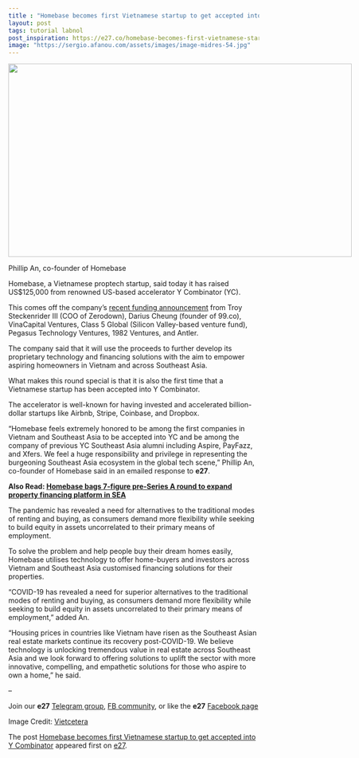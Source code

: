```yaml
---
title : "Homebase becomes first Vietnamese startup to get accepted into Y Combinator"
layout: post
tags: tutorial labnol
post_inspiration: https://e27.co/homebase-becomes-first-vietnamese-startup-to-be-accepted-into-y-combinator-20210326/
image: "https://sergio.afanou.com/assets/images/image-midres-54.jpg"
---
```


<div id="attachment_411337" style="width: 700px" class="wp-caption aligncenter"><img aria-describedby="caption-attachment-411337" loading="lazy" class="wp-image-411337 size-full" src="https://e27.co/wp-content/uploads/2021/03/Philip-An.jpeg" alt="" width="690" height="388" /><p id="caption-attachment-411337" class="wp-caption-text">Phillip An, co-founder of Homebase</p></div>
<p>Homebase, a Vietnamese proptech startup, said today it has raised US$125,000 from renowned US-based accelerator Y Combinator (YC).</p>
<p>This comes off the company&#8217;s <a rel="follow" rel="follow" href="https://e27.co/homebase-bags-7-figure-pre-series-a-round-to-expand-property-financing-platform-in-sea-20201215/" target="_blank" rel="noopener" >recent funding announcement</a> from Troy Steckenrider III (COO of Zerodown), Darius Cheung (founder of 99.co), VinaCapital Ventures, Class 5 Global (Silicon Valley-based venture fund), Pegasus Technology Ventures, 1982 Ventures, and Antler.</p>
<p>The company said that it will use the proceeds to further develop its proprietary technology and financing solutions with the aim to empower aspiring homeowners in Vietnam and across Southeast Asia.</p>
<p>What makes this round special is that it is also the first time that a Vietnamese startup has been accepted into Y Combinator.</p>
<p>The accelerator is well-known for having invested and accelerated billion-dollar startups like Airbnb, Stripe, Coinbase, and Dropbox.</p>
<p>&#8220;Homebase feels extremely honored to be among the first companies in Vietnam and Southeast Asia to be accepted into YC and be among the company of previous YC Southeast Asia alumni including Aspire, PayFazz, and Xfers. We feel a huge responsibility and privilege in representing the burgeoning Southeast Asia ecosystem in the global tech scene,&#8221; Phillip An, co-founder of Homebase said in an emailed response to <strong>e27</strong>.</p>
<p><strong>Also Read: <a rel="follow" rel="follow" href="https://e27.co/homebase-bags-7-figure-pre-series-a-round-to-expand-property-financing-platform-in-sea-20201215/">Homebase bags 7-figure pre-Series A round to expand property financing platform in SEA</a></strong></p>
<p>The pandemic has revealed a need for alternatives to the traditional modes of renting and buying, as consumers demand more flexibility while seeking to build equity in assets uncorrelated to their primary means of employment.</p>
<p>To solve the problem and help people buy their dream homes easily, Homebase utilises technology to offer home-buyers and investors across Vietnam and Southeast Asia customised financing solutions for their properties.</p>
<p>&#8220;COVID-19 has revealed a need for superior alternatives to the traditional modes of renting and buying, as consumers demand more flexibility while seeking to build equity in assets uncorrelated to their primary means of employment,&#8221; added An.</p>
<p>&#8220;Housing prices in countries like Vietnam have risen as the Southeast Asian real estate markets continue its recovery post-COVID-19. We believe technology is unlocking tremendous value in real estate across Southeast Asia and we look forward to offering solutions to uplift the sector with more innovative, compelling, and empathetic solutions for those who aspire to own a home,&#8221; he said.</p>
<p>&#8211;</p>
<p class="p1"><span class="s1">Join our <b>e27</b> <a rel="follow" href="https://t.me/joinchat/HmTbfBcGCZeykhM8NOlQ-g"><span class="s2">Telegram group</span></a>, <a rel="follow" href="https://www.facebook.com/groups/e27co/permalink/886904662065955/"><span class="s2">FB community</span></a>, or like the <b>e27</b> <a rel="follow" href="https://www.facebook.com/e27/?ref=your_pages"><span class="s2">Facebook page</span></a></span></p>
<p>Image Credit: <a rel="follow" href="https://vietcetera.com/">Vietcetera</a></p>
<div></div>
<p>The post <a rel="nofollow" href="https://e27.co/homebase-becomes-first-vietnamese-startup-to-be-accepted-into-y-combinator-20210326/">Homebase becomes first Vietnamese startup to get accepted into Y Combinator</a> appeared first on <a rel="nofollow" href="https://e27.co">e27</a>.</p>
